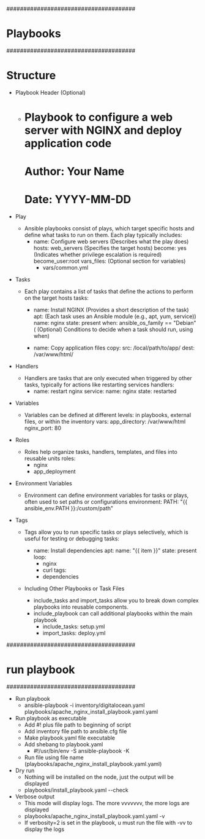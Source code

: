 ######################################
# Playbooks
######################################
# Structure
- Playbook Header (Optional)
    - # Playbook to configure a web server with NGINX and deploy application code
      # Author: Your Name
      # Date: YYYY-MM-DD
- Play
    - Ansible playbooks consist of plays, which target specific hosts and define what tasks to run on them. Each play 
      typically includes:
        - name: Configure web servers (Describes what the play does)
          hosts: web_servers (Specifies the target hosts)
          become: yes (Indicates whether privilege escalation is required)
          become_user:root
          vars_files: (Optional section for variables)
            - vars/common.yml
- Tasks 
    - Each play contains a list of tasks that define the actions to perform on the target hosts
      tasks:
       - name: Install NGINX (Provides a short description of the task)
         apt: (Each task uses an Ansible module (e.g., apt, yum, service))
           name: nginx
           state: present
         when: ansible_os_family == "Debian" ( (Optional) Conditions to decide when a task should run, using when)

       - name: Copy application files
         copy:
           src: /local/path/to/app/
           dest: /var/www/html/

- Handlers
    - Handlers are tasks that are only executed when triggered by other tasks, typically for actions like restarting services
      handlers:
       - name: restart nginx
         service:
           name: nginx
           state: restarted
- Variables
    - Variables can be defined at different levels: in playbooks, external files, or within the inventory
      vars:
        app_directory: /var/www/html
        nginx_port: 80
- Roles
    - Roles help organize tasks, handlers, templates, and files into reusable units
      roles:
        - nginx
        - app_deployment
- Environment Variables
    - Environment can define environment variables for tasks or plays, often used to set paths or configurations
      environment:
        PATH: "{{ ansible_env.PATH }}:/custom/path"
- Tags
    - Tags allow you to run specific tasks or plays selectively, which is useful for testing or debugging
      tasks:
      - name: Install dependencies
        apt:
          name: "{{ item }}"
          state: present
        loop:
          - nginx
          - curl
        tags:
          - dependencies

  - Including Other Playbooks or Task Files
      - include_tasks and import_tasks allow you to break down complex playbooks into reusable components.
      - include_playbook can call additional playbooks within the main playbook
        - include_tasks: setup.yml
        - import_tasks: deploy.yml

######################################
# run playbook
######################################
- Run playbook
    - ansible-playbook -i inventory/digitalocean.yaml playbooks/apache_nginx_install_playbook.yaml.yaml
- Run playbook as executable
    - Add #! plus file path to beginning of script
    - Add inventory file path to ansible.cfg file
    - Make playbook.yaml file executable
    - Add shebang to playbook.yaml
        - #!/usr/bin/env -S ansible-playbook -K
    - Run file using file name (playbooks/apache_nginx_install_playbook.yaml.yaml)
- Dry run  
    - Nothing will be installed on the node, just the output will be displayed
    - playbooks/install_playbook.yaml --check
- Verbose output
    - This mode will display logs. The more vvvvvvv, the more logs are displayed
    - playbooks/apache_nginx_install_playbook.yaml.yaml -v
    - If verbosity=2 is set in the playbook, u must run the file with -vv to display the logs
